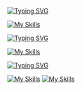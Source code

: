 [![Typing SVG](https://readme-typing-svg.demolab.com?font=Fira+Code&pause=1000&color=397FFBFF&vCenter=true&repeat=false&width=435&lines=Languages+%E2%80%8B%E2%80%8B%7C+Frameworks+%7C+Softwares)](https://git.io/typing-svg)

[![My Skills](https://skillicons.dev/icons?i=html,css,js,php,laravel,py,django,tailwind,bootstrap,git)](https://skillicons.dev)

[![Typing SVG](https://readme-typing-svg.demolab.com?font=Fira+Code&pause=1000&color=397FFBFF&vCenter=true&repeat=false&width=435&lines=Currently+Studying)](https://git.io/typing-svg)

[![My Skills](https://skillicons.dev/icons?i=selenium,postgres)](https://skillicons.dev)

[![Typing SVG](https://readme-typing-svg.demolab.com?font=Fira+Code&pause=1000&color=397FFBFF&vCenter=true&repeat=false&width=435&lines=Social+Networks)](https://git.io/typing-svg)

[![My Skills](https://skillicons.dev/icons?i=instagram)](https://www.instagram.com/pea_gah/)
[![My Skills](https://skillicons.dev/icons?i=linkedin)](https://www.linkedin.com/in/pedro-henrique-vieira-073b62236)
